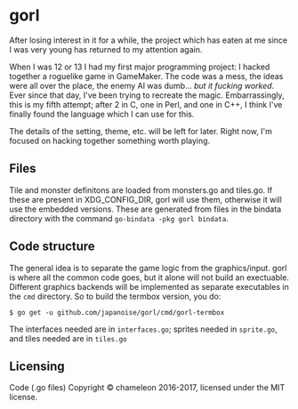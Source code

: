 # gorl

After losing interest in it for a while, the project which has eaten at me since
I was very young has returned to my attention again.

When I was 12 or 13 I had my first major programming project: I hacked together
a roguelike game in GameMaker. The code was a mess, the ideas were all over the
place, the enemy AI was dumb... *but it fucking worked*. Ever since that day,
I've been trying to recreate the magic. Embarrassingly, this is my fifth
attempt; after 2 in C, one in Perl, and one in C++, I think I've finally found
the language which I can use for this.

The details of the setting, theme, etc. will be left for later. Right now, I'm
focused on hacking together something worth playing.

## Files

Tile and monster definitons are loaded from monsters.go and tiles.go. If these
are present in XDG_CONFIG_DIR, gorl will use them, otherwise it will use the
embedded versions. These are generated from files in the bindata directory with
the command `go-bindata -pkg gorl bindata`.

## Code structure

The general idea is to separate the game logic from the graphics/input. gorl is
where all the common code goes, but it alone will not build an exectuable.
Different graphics backends will be implemented as separate executables in the
`cmd` directory. So to build the termbox version, you do:

``` shellsession
$ go get -u github.com/japanoise/gorl/cmd/gorl-termbox
```

The interfaces needed are in `interfaces.go`; sprites needed in `sprite.go`, and
tiles needed are in `tiles.go`

## Licensing

Code (.go files) Copyright © chameleon 2016-2017, licensed under the MIT license.
